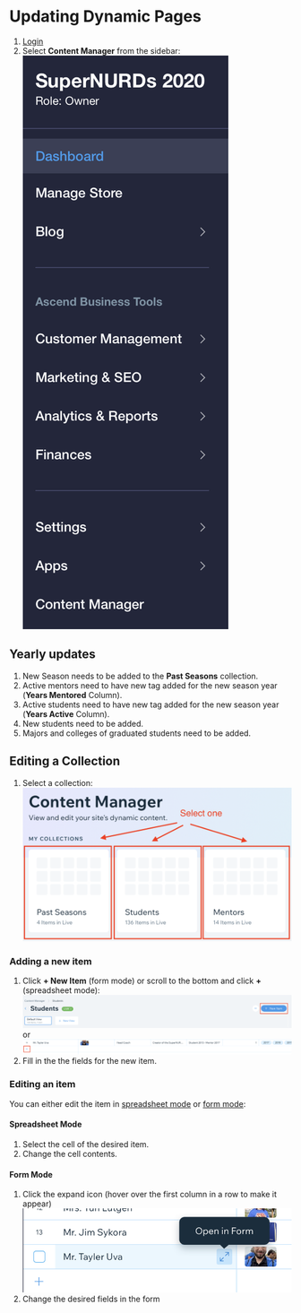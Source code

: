 # Updating Dynamic Pages

1. [Login](logging_in.md)
2. Select **Content Manager** from the sidebar:  
   ![](../assets/images/updating_page_content/content_manager.png)

## Yearly updates

1. New Season needs to be added to the **Past Seasons** collection.
2. Active mentors need to have new tag added for the new season year (**Years Mentored** Column).
3. Active students need to have new tag added for the new season year (**Years Active** Column).
4. New students need to be added.
5. Majors and colleges of graduated students need to be added.

## Editing a Collection

1. Select a collection:  
   ![](../assets/images/updating_page_content/collection_select.png)

### Adding a new item

1. Click **+ New Item** (form mode) or scroll to the bottom and click **+** (spreadsheet mode):  
   ![](../assets/images/updating_page_content/new_item.png)  
   or  
   ![](../assets/images/updating_page_content/add_item_list.png)
2. Fill in the the fields for the new item.

### Editing an item

You can either edit the item in [spreadsheet mode](#spreadsheet-mode) or [form mode](#form-mode):

#### Spreadsheet Mode

1. Select the cell of the desired item.
2. Change the cell contents.

#### Form Mode

1. Click the expand icon (hover over the first column in a row to make it appear)
![](../assets/images/updating_page_content/form_edit.png)
2. Change the desired fields in the form
